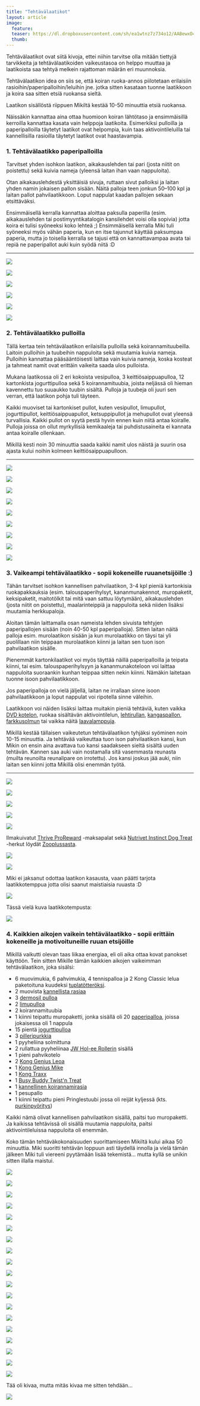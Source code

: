```yaml
---
title: "Tehtävälaatikot"
layout: article
image:
  feature:
  teaser: https://dl.dropboxusercontent.com/sh/ea1wtnz7z734o12/AABewxD4IEK2jzxfYcYw3foIa/aktivointi/tehtavalaatikko-pulloilla/DSC52610-245px.jpg
  thumb:
---
```


Tehtävälaatikot ovat siitä kivoja, ettei niihin tarvitse olla mitään tiettyjä tarvikkeita ja tehtävälaatikoiden vaikeustasoa on helppo muuttaa ja laatikoista saa tehtyä melkein rajattoman määrän eri muunnoksia.

Tehtävälaatikon idea on siis se, että koiran ruoka-annos piilotetaan erilaisiin rasioihin/paperipalloihin/leluihin jne. jotka sitten kasataan tuonne laatikkoon ja koira saa sitten etsiä ruokansa sieltä.

Laatikon sisällöstä riippuen Mikiltä kestää 10-50 minuuttia etsiä ruokansa.

Näissäkin kannattaa aina ottaa huomioon koiran lähtötaso ja ensimmäisillä kerroilla kannattaa kasata vain helppoja laatikoita. Esimerkiksi pulloilla ja paperipalloilla täytetyt laatikot ovat helpompia, kuin taas aktivointileluilla tai kannellisilla rasioilla täytetyt laatikot ovat haastavampia.

### 1. Tehtävälaatikko paperipalloilla

Tarvitset yhden isohkon laatikon, aikakauslehden tai pari (josta niitit on poistettu) sekä kuivia nameja (yleensä laitan ihan vaan nappuloita).

Otan aikakauslehdestä yksittäisiä sivuja, ruttaan sivut palloiksi ja laitan yhden namin jokaisen pallon sisään. Näitä palloja teen jonkun 50–100 kpl ja laitan pallot pahvilaatikkoon. Loput nappulat kaadan pallojen sekaan etsittäväksi.

Ensimmäisellä kerralla kannattaa aloittaa paksulla paperilla (esim. aikakauslehden tai postimyyntikatalogin kansilehdet voisi olla sopivia) jotta koira ei tulisi syöneeksi koko lehteä ;) Ensimmäisellä kerralla Miki tuli syöneeksi myös vähän paperia, kun en itse tajunnut käyttää paksumpaa paperia, mutta jo toisella kerralla se tajusi että on kannattavampaa avata tai repiä ne paperipallot auki kuin syödä niitä :D

---

[![](https://dl.dropboxusercontent.com/sh/ea1wtnz7z734o12/AACFoDP_tx6dq8mftm__mkl8a/aktivointi/tehtavalaatikko-paperipalloilla/DS06162-800px.jpg)](https://dl.dropboxusercontent.com/sh/ea1wtnz7z734o12/AABrvxygp7iXk2Hkp8voKrEsa/aktivointi/tehtavalaatikko-paperipalloilla/DS06162.jpg)

[![](https://dl.dropboxusercontent.com/sh/ea1wtnz7z734o12/AAD-5nn0GQ0OqsATPGHkGhRza/aktivointi/tehtavalaatikko-paperipalloilla/DS06191-800px.jpg)](https://dl.dropboxusercontent.com/sh/ea1wtnz7z734o12/AADzIuHQJZsQk8Sw4Qn3zunCa/aktivointi/tehtavalaatikko-paperipalloilla/DS06191.jpg)

[![](https://dl.dropboxusercontent.com/sh/ea1wtnz7z734o12/AABn9YNcA-fV3CyahyG5jrhma/aktivointi/tehtavalaatikko-paperipalloilla/DS06203-800px.jpg)](https://dl.dropboxusercontent.com/sh/ea1wtnz7z734o12/AAAUUNNrnexmv6tBS4bP0Sama/aktivointi/tehtavalaatikko-paperipalloilla/DS06203.jpg)

[![](https://dl.dropboxusercontent.com/sh/ea1wtnz7z734o12/AABvki0YaLv3BB3pSYzWhHvxa/aktivointi/tehtavalaatikko-paperipalloilla/DS06186-800px.jpg)](https://dl.dropboxusercontent.com/sh/ea1wtnz7z734o12/AAA5jLuaFZ1ilOQ3e3qFIk3Ga/aktivointi/tehtavalaatikko-paperipalloilla/DS06186.jpg)

[![](https://dl.dropboxusercontent.com/sh/ea1wtnz7z734o12/AAD4N2e4slV3kTS0ZNadyvpma/aktivointi/tehtavalaatikko-paperipalloilla/DS06215-800px.jpg)](https://dl.dropboxusercontent.com/sh/ea1wtnz7z734o12/AACo4S2Qfsst4022t4XYOubba/aktivointi/tehtavalaatikko-paperipalloilla/DS06215.jpg)

[![](https://dl.dropboxusercontent.com/sh/ea1wtnz7z734o12/AACMo0LXX0P5wSJjmj0frQc3a/aktivointi/tehtavalaatikko-paperipalloilla/DS06228-800px.jpg)](https://dl.dropboxusercontent.com/sh/ea1wtnz7z734o12/AACjK9RNDc4DTIgUWxRMMJW7a/aktivointi/tehtavalaatikko-paperipalloilla/DS06228.jpg)

### 2. Tehtävälaatikko pulloilla

Tällä kertaa tein tehtävälaatikon erilaisilla pulloilla sekä koirannamituubeilla. Laitoin pulloihin ja tuubeihin nappuloita sekä muutamia kuivia nameja. Pulloihin kannattaa pääsääntöisesti laittaa vain kuivia nameja, koska kosteat ja tahmeat namit ovat erittäin vaikeita saada ulos pulloista.

Mukana laatikossa oli 2 eri kokoista vesipulloa, 3 keittiösaippuapulloa, 12 kartonkista jogurttipulloa sekä 5 koirannamituubia, joista neljässä oli hieman kavennettu tuo suuaukko tuubin sisältä. Pulloja ja tuubeja oli juuri sen verran, että laatikon pohja tuli täyteen.

Kaikki muoviset tai kartonkiset pullot, kuten vesipullot, limupullot, jogurttipullot, keittiösaippuapullot, ketsuppipullot ja mehupullot ovat yleensä turvallisia. Kaikki pullot on syytä pestä hyvin ennen kuin niitä antaa koiralle. Pulloja joissa on ollut myrkyllisiä kemikaaleja tai puhdistusaineita ei kannata antaa koiralle ollenkaan.

Mikillä kesti noin 30 minuuttia saada kaikki namit ulos näistä ja suurin osa ajasta kului noihin kolmeen keittiösaippuapulloon.

---

[![](https://dl.dropboxusercontent.com/sh/ea1wtnz7z734o12/AADOCODgzuf-jbIq7MK0JbXSa/aktivointi/tehtavalaatikko-pulloilla/DSC52610-800px.jpg)](https://dl.dropboxusercontent.com/sh/ea1wtnz7z734o12/AAAW2WxGFAMR75PgGMv8wFKfa/aktivointi/tehtavalaatikko-pulloilla/DSC52610.jpg)

[![](https://dl.dropboxusercontent.com/sh/ea1wtnz7z734o12/AADm946Zh1xUMqmJBebgyrWua/aktivointi/tehtavalaatikko-pulloilla/DSC52647-800px.jpg)](https://dl.dropboxusercontent.com/sh/ea1wtnz7z734o12/AAAn7zjFWBiTuTvoIhV1WLcDa/aktivointi/tehtavalaatikko-pulloilla/DSC52647.jpg)

[![](https://dl.dropboxusercontent.com/sh/ea1wtnz7z734o12/AAB1nYhVeUMZzla7XxibKLGDa/aktivointi/tehtavalaatikko-pulloilla/DSC52801-800px.jpg)](https://dl.dropboxusercontent.com/sh/ea1wtnz7z734o12/AABWehNxvmcb3xZRC17OdE2Da/aktivointi/tehtavalaatikko-pulloilla/DSC52801.jpg)

[![](https://dl.dropboxusercontent.com/sh/ea1wtnz7z734o12/AADyiKHKuZHBVwPmWKG5weVRa/aktivointi/tehtavalaatikko-pulloilla/DSC52815-800px.jpg)](https://dl.dropboxusercontent.com/sh/ea1wtnz7z734o12/AADs2zSXmjeDNMzgqz0c0ZQfa/aktivointi/tehtavalaatikko-pulloilla/DSC52815.jpg)

[![](https://dl.dropboxusercontent.com/sh/ea1wtnz7z734o12/AAAr4owC2WTkd2j_WXLeGXF-a/aktivointi/tehtavalaatikko-pulloilla/DSC52847-800px.jpg)](https://dl.dropboxusercontent.com/sh/ea1wtnz7z734o12/AAClSuufJt6dNS0zzNopQOq4a/aktivointi/tehtavalaatikko-pulloilla/DSC52847.jpg)

[![](https://dl.dropboxusercontent.com/sh/ea1wtnz7z734o12/AAA0urcXnXHv3IytDC7HhhSpa/aktivointi/tehtavalaatikko-pulloilla/DSC52876-800px.jpg)](https://dl.dropboxusercontent.com/sh/ea1wtnz7z734o12/AADcFW1Uvk87oMTCv8JoecXwa/aktivointi/tehtavalaatikko-pulloilla/DSC52876.jpg)

[![](https://dl.dropboxusercontent.com/sh/ea1wtnz7z734o12/AAAtdLQBN60t294n0Ob7SLjZa/aktivointi/tehtavalaatikko-pulloilla/DSC52899-800px.jpg)](https://dl.dropboxusercontent.com/sh/ea1wtnz7z734o12/AABcaPyMFZWUlcxNR5AySkY7a/aktivointi/tehtavalaatikko-pulloilla/DSC52899.jpg)

[![](https://dl.dropboxusercontent.com/sh/ea1wtnz7z734o12/AACGfY3JzDyA-03mYuM4Q3Kfa/aktivointi/tehtavalaatikko-pulloilla/DSC52908-800px.jpg)](https://dl.dropboxusercontent.com/sh/ea1wtnz7z734o12/AAD6HRV8nU4AN5oacHmP9xmDa/aktivointi/tehtavalaatikko-pulloilla/DSC52908.jpg)

[![](https://dl.dropboxusercontent.com/sh/ea1wtnz7z734o12/AAA1uxuEdXw89P7nSpkyeDzka/aktivointi/tehtavalaatikko-pulloilla/DSC52918-800px.jpg)](https://dl.dropboxusercontent.com/sh/ea1wtnz7z734o12/AADJeY8wtH90tmbeAD_0hjafa/aktivointi/tehtavalaatikko-pulloilla/DSC52918.jpg)

### 3. Vaikeampi tehtävälaatikko - sopii kokeneille ruuanetsijöille :)

Tähän tarvitset isohkon kannellisen pahvilaatikon, 3-4 kpl pieniä kartonkisia ruokapakkauksia (esim. talouspaperihylsyt, kananmunakennot, muropaketit, keksipaketit, maitotölkit tai mitä vaan sattuu löytymään), aikakauslehden (josta niitit on poistettu), maalarinteippiä ja nappuloita sekä niiden lisäksi muutamia herkkupaloja.

Aloitan tämän laittamalla osan nameista lehden sivuista tehtyjen paperipallojen sisään (noin 40-50 kpl paperipalloja). Sitten laitan näitä palloja esim. murolaatikon sisään ja kun murolaatikko on täysi tai yli puolillaan niin teippaan murolaatikon kiinni ja laitan sen tuon ison pahvilaatikon sisälle.

Pienemmät kartonkilaatikot voi myös täyttää näillä paperipalloilla ja teipata kiinni, tai esim. talouspaperihylsyyn ja kananmunakoteloon voi laittaa nappuloita suoraankin kunhan teippaa sitten nekin kiinni. Nämäkin laitetaan tuonne isoon pahvilaatikkoon.

Jos paperipalloja on vielä jäljellä, laitan ne irrallaan sinne isoon pahvilaatikkoon ja loput nappulat voi ripotella sinne väleihin.

Laatikkoon voi näiden lisäksi laittaa muitakin pieniä tehtäviä, kuten vaikka [DVD kotelon](http://minimuutti.com/aktivointi/dvd-kotelo/), ruokaa sisältävän aktivointilelun, [lehtirullan](http://minimuutti.com/aktivointi/lehtirulla/), [kangaspallon](http://minimuutti.com/aktivointi/kangaspallo/), [farkkusolmun](http://minimuutti.com/aktivointi/farkkusolmu/) tai vaikka näitä [laavalamppuja](http://minimuutti.com/aktivointi/laavalamput/).

Mikillä kestää tällaisen vaikeutetun tehtävälaatikon tyhjäksi syöminen noin 10-15 minuuttia. Ja tehtävää vaikeuttaa tuon ison pahvilaatikon kansi, kun Mikin on ensin aina avattava tuo kansi saadakseen sieltä sisältä uuden tehtävän. Kannen saa auki vain nostamalla sitä vasemmasta reunasta (muilta reunoilta reunalipare on irrotettu).  Jos kansi joskus jää auki, niin laitan sen kiinni jotta Mikillä olisi enemmän työtä.

---

[![](https://dl.dropboxusercontent.com/sh/ea1wtnz7z734o12/AAChqV9S1zZEaFD3zHvOgi6Na/aktivointi/tehtavalaatikko-vaikeutettuna/DSC31011-800px.jpg)](https://dl.dropboxusercontent.com/sh/ea1wtnz7z734o12/AACeE6HBoBheu_Oq48146ua7a/aktivointi/tehtavalaatikko-vaikeutettuna/DSC31011.jpg)

[![](https://dl.dropboxusercontent.com/sh/ea1wtnz7z734o12/AAAf1VeEtrl_JG4sUs8HJUH1a/aktivointi/tehtavalaatikko-vaikeutettuna/DSC31286-800px.jpg)](https://dl.dropboxusercontent.com/sh/ea1wtnz7z734o12/AADuZft-Wj8fFrejD81OGV9na/aktivointi/tehtavalaatikko-vaikeutettuna/DSC31286.jpg)

[![](https://dl.dropboxusercontent.com/sh/ea1wtnz7z734o12/AAALB3Dyoabmq_0QpSKcK33ya/aktivointi/tehtavalaatikko-vaikeutettuna/DSC31288-800px.jpg)](https://dl.dropboxusercontent.com/sh/ea1wtnz7z734o12/AAB7vC2LqIu2WMo02HAEYIPWa/aktivointi/tehtavalaatikko-vaikeutettuna/DSC31288.jpg)

[![](https://dl.dropboxusercontent.com/sh/ea1wtnz7z734o12/AADneGi7Ee84IQHy3Z6JHouLa/aktivointi/tehtavalaatikko-vaikeutettuna/DSC31450-800px.jpg)](https://dl.dropboxusercontent.com/sh/ea1wtnz7z734o12/AADzUua9ghs9xih2TqEttJGIa/aktivointi/tehtavalaatikko-vaikeutettuna/DSC31450.jpg)

[![](https://dl.dropboxusercontent.com/sh/ea1wtnz7z734o12/AAAOSwSY7i5VRQPbbVhgVCECa/aktivointi/tehtavalaatikko-vaikeutettuna/DSC30968-800px.jpg)](https://dl.dropboxusercontent.com/sh/ea1wtnz7z734o12/AABqkZ1xTxQtFPdftDVBIaIza/aktivointi/tehtavalaatikko-vaikeutettuna/DSC30968.jpg)

Ilmakuivatut [Thrive ProReward](http://clk.tradedoubler.com/click?p(210840)a(2526211)g(19927404)url(http://www.zooplus.fi/shop/koirat/luut/pikkuherkut/puruherkut/277201)) -maksapalat sekä [Nutrivet Instinct Dog Treat](http://clk.tradedoubler.com/click?p(210840)a(2526211)g(19927404)url(http://www.zooplus.fi/shop/koirat/luut/nutrivet)) -herkut löydät [Zooplussasta](http://clk.tradedoubler.com/click?p(210840)a(2526211)g(19927404)).

[![](https://dl.dropboxusercontent.com/sh/ea1wtnz7z734o12/AAC__UY1ZJ6NazHEWe76-Dtza/aktivointi/tehtavalaatikko-vaikeutettuna/DSC30977-800px.jpg)](https://dl.dropboxusercontent.com/sh/ea1wtnz7z734o12/AADkp3WoCuWXpYB6X67ohmfia/aktivointi/tehtavalaatikko-vaikeutettuna/DSC30977.jpg)

[![](https://dl.dropboxusercontent.com/sh/ea1wtnz7z734o12/AABQzFEUMVI0TItUwC92X7gYa/aktivointi/tehtavalaatikko-vaikeutettuna/DSC30990-800px.jpg)](https://dl.dropboxusercontent.com/sh/ea1wtnz7z734o12/AACZB3UQZDKE2YWl4NpDg4pla/aktivointi/tehtavalaatikko-vaikeutettuna/DSC30990.jpg)

Miki ei jaksanut odottaa laatikon kasausta, vaan päätti tarjota laatikkotemppua jotta olisi saanut maistiaisia ruuasta :D

[![](https://dl.dropboxusercontent.com/sh/ea1wtnz7z734o12/AABbaGxT5CvwLuLmxPlOQdBka/aktivointi/tehtavalaatikko-vaikeutettuna/DSC30983-800px.jpg)](https://dl.dropboxusercontent.com/sh/ea1wtnz7z734o12/AAB6mPTHL9WIByDJ9On08Sgsa/aktivointi/tehtavalaatikko-vaikeutettuna/DSC30983.jpg)

Tässä vielä kuva laatikkotempusta:

[![](https://dl.dropboxusercontent.com/sh/ea1wtnz7z734o12/AAD6_UmU-uFOpm-wMCJ7QsDUa/temput/1/DSC27270_2-800px.jpg)](https://dl.dropboxusercontent.com/sh/ea1wtnz7z734o12/AAAna8L0dyOdmh264m6hFBw3a/temput/1/DSC27270_2.jpg)

### 4. Kaikkien aikojen vaikein tehtävälaatikko - sopii erittäin kokeneille ja motivoituneille ruuan etsijöille

Mikillä vaikutti olevan taas liikaa energiaa, eli oli aika ottaa kovat panokset käyttöön. Tein sitten Mikille tämän kaikkien aikojen vaikeimman tehtävälaatikon, joka sisälsi:

- 6 muovimukia, 6 pahvimukia, 4 tennispalloa ja 2 Kong Classic lelua paketoituna kuudeksi [tuplatötteröksi](http://minimuutti.com/aktivointi/totterot/).
- 2 muovista [kannellista rasiaa](http://minimuutti.com/aktivointi/kannelliset-rasiat/)
- 3 [dermosil pulloa](http://minimuutti.com/aktivointi/dermosil-pullot/)
- 2 [limupulloa](http://minimuutti.com/aktivointi/limupullo/)
- 2 koirannamituubia
- 1 kiinni teipattu muropaketti, jonka sisällä oli 20 [paperipalloa](http://minimuutti.com/aktivointi/minitehtavia/#paperipallot), joissa jokaisessa oli 1 nappula
- 15 pientä [jogurttipulloa](http://minimuutti.com/aktivointi/jogurttipullot/)
- 3 [pilleripurkkia](http://localhost:4000/aktivointi/pilleripurkit/)
- 1 pyyheliina solmittuna
- 2 rullattua pyyheliinaa [JW Hol-ee Rollerin](http://minimuutti.com/aktivointi/jw-hol-ee-roller/) sisällä
- 1 pieni pahvikotelo
- 2 [Kong Genius Leoa](http://minimuutti.com/aktivointilelut/kong-genius-leo/)
- 1 [Kong Genius Mike](http://minimuutti.com/aktivointilelut/kong-genius-mike/)
- 1 [Kong Traxx](http://minimuutti.com/aktivointilelut/kong-traxx-extreme/)
- 1 [Busy Buddy Twist'n Treat](http://minimuutti.com/aktivointilelut/busy-buddy-twistn-treat/)
- 1 [kannellinen koirannamirasia](http://minimuutti.com/aktivointi/kannelliset-rasiat/)
- 1 pesupallo
- 1 kiinni teipattu pieni Pringlestuubi jossa oli reijät kyljessä (kts. [purkinpyöritys](http://minimuutti.com/aktivointi/purkin-pyoritys/))

Kaikki nämä olivat kannellisen pahvilaatikon sisällä, paitsi tuo muropaketti. Ja kaikissa tehtävissä oli sisällä muutamia nappuloita, paitsi aktivointileluissa nappuloita oli enemmän.

Koko tämän tehtäväkokonaisuuden suorittamiseen Mikiltä kului aikaa 50 minuuttia. Miki suoritti tehtävän loppuun asti täydellä innolla ja vielä tämän jälkeen Miki tuli viereeni pyytämään lisää tekemistä... mutta kyllä se unikin sitten illalla maistui.

[![](https://dl.dropboxusercontent.com/sh/ea1wtnz7z734o12/AACW0gBvFAbRr-r4um9Fcfcfa/aktivointi/kaikkien-aikojen-vaikein-tehtavalaatikko/DSC56699-800px.jpg)](https://dl.dropboxusercontent.com/sh/ea1wtnz7z734o12/AAAyqrlEl4stDuza4lkWBV1fa/aktivointi/kaikkien-aikojen-vaikein-tehtavalaatikko/DSC56699.jpg)

[![](https://dl.dropboxusercontent.com/sh/ea1wtnz7z734o12/AAD8jGQTHDfWxObOXjhQRS9ka/aktivointi/kaikkien-aikojen-vaikein-tehtavalaatikko/DSC56703-800px.jpg)](https://dl.dropboxusercontent.com/sh/ea1wtnz7z734o12/AADoQPymBMUmE4yeDfW8PZ3La/aktivointi/kaikkien-aikojen-vaikein-tehtavalaatikko/DSC56703.jpg)

[![](https://dl.dropboxusercontent.com/sh/ea1wtnz7z734o12/AADYozkkJgDfFBSZuwFI9Pa-a/aktivointi/kaikkien-aikojen-vaikein-tehtavalaatikko/DSC56705-800px.jpg)](https://dl.dropboxusercontent.com/sh/ea1wtnz7z734o12/AAAA3R56o_25jGa4MOnx6l8Ha/aktivointi/kaikkien-aikojen-vaikein-tehtavalaatikko/DSC56705.jpg)

[![](https://dl.dropboxusercontent.com/sh/ea1wtnz7z734o12/AAAZW13riuKB2P2FHvV1BNFma/aktivointi/kaikkien-aikojen-vaikein-tehtavalaatikko/DSC56711-800px.jpg)](https://dl.dropboxusercontent.com/sh/ea1wtnz7z734o12/AADV2Q_vD0Za6UOQhPPQuV3Ha/aktivointi/kaikkien-aikojen-vaikein-tehtavalaatikko/DSC56711.jpg)

[![](https://dl.dropboxusercontent.com/sh/ea1wtnz7z734o12/AABTaJ2jhDTvEMZt2iamlKhUa/aktivointi/kaikkien-aikojen-vaikein-tehtavalaatikko/DSC56713-800px.jpg)](https://dl.dropboxusercontent.com/sh/ea1wtnz7z734o12/AADLRxXk-1AVebabKf98OuZEa/aktivointi/kaikkien-aikojen-vaikein-tehtavalaatikko/DSC56713.jpg)

[![](https://dl.dropboxusercontent.com/sh/ea1wtnz7z734o12/AACfEEgmM5PAbre-DNNRyNECa/aktivointi/kaikkien-aikojen-vaikein-tehtavalaatikko/DSC56726-800px.jpg)](https://dl.dropboxusercontent.com/sh/ea1wtnz7z734o12/AAATlt7oDBMyAuVcg_kNaxBma/aktivointi/kaikkien-aikojen-vaikein-tehtavalaatikko/DSC56726.jpg)

[![](https://dl.dropboxusercontent.com/sh/ea1wtnz7z734o12/AAAXkipx_VH84eexq4TXfwjGa/aktivointi/kaikkien-aikojen-vaikein-tehtavalaatikko/DSC56728-800px.jpg)](https://dl.dropboxusercontent.com/sh/ea1wtnz7z734o12/AAC6Hp_KCYgOda_cPkRAspfSa/aktivointi/kaikkien-aikojen-vaikein-tehtavalaatikko/DSC56728.jpg)

[![](https://dl.dropboxusercontent.com/sh/ea1wtnz7z734o12/AAD9padAJOE0h4BczF7bDqxua/aktivointi/kaikkien-aikojen-vaikein-tehtavalaatikko/DSC56737-800px.jpg)](https://dl.dropboxusercontent.com/sh/ea1wtnz7z734o12/AADisjrieb5ktLliWWxgfa0sa/aktivointi/kaikkien-aikojen-vaikein-tehtavalaatikko/DSC56737.jpg)

[![](https://dl.dropboxusercontent.com/sh/ea1wtnz7z734o12/AABc-CPYRDuaLKoA4az6jsxJa/aktivointi/kaikkien-aikojen-vaikein-tehtavalaatikko/DSC56742-800px.jpg)](https://dl.dropboxusercontent.com/sh/ea1wtnz7z734o12/AABcEa554tEnmkJm5_PiSN2Ua/aktivointi/kaikkien-aikojen-vaikein-tehtavalaatikko/DSC56742.jpg)

[![](https://dl.dropboxusercontent.com/sh/ea1wtnz7z734o12/AACk7Reip6D9l9ChvT5JhAf5a/aktivointi/kaikkien-aikojen-vaikein-tehtavalaatikko/DSC56762-800px.jpg)](https://dl.dropboxusercontent.com/sh/ea1wtnz7z734o12/AADdjo5gmONl47OYGUVVxeyFa/aktivointi/kaikkien-aikojen-vaikein-tehtavalaatikko/DSC56762.jpg)

[![](https://dl.dropboxusercontent.com/sh/ea1wtnz7z734o12/AAB35y6wTE71uaUd4w29Yti6a/aktivointi/kaikkien-aikojen-vaikein-tehtavalaatikko/DSC56768-800px.jpg)](https://dl.dropboxusercontent.com/sh/ea1wtnz7z734o12/AAB4nYzhpA7sgomihsxRYWvEa/aktivointi/kaikkien-aikojen-vaikein-tehtavalaatikko/DSC56768.jpg)

[![](https://dl.dropboxusercontent.com/sh/ea1wtnz7z734o12/AAC9XdGlaPvObHFoFWk6kUy4a/aktivointi/kaikkien-aikojen-vaikein-tehtavalaatikko/DSC56776-800px.jpg)](https://dl.dropboxusercontent.com/sh/ea1wtnz7z734o12/AABQebu5lMyuCPdTKXDWQ-x-a/aktivointi/kaikkien-aikojen-vaikein-tehtavalaatikko/DSC56776.jpg)

[![](https://dl.dropboxusercontent.com/sh/ea1wtnz7z734o12/AADPjEyZBN9VlAMXzZZTfsv5a/aktivointi/kaikkien-aikojen-vaikein-tehtavalaatikko/DSC56794-800px.jpg)](https://dl.dropboxusercontent.com/sh/ea1wtnz7z734o12/AAC6Hg6_U0S32Jg8np3VqSZVa/aktivointi/kaikkien-aikojen-vaikein-tehtavalaatikko/DSC56794.jpg)

[![](https://dl.dropboxusercontent.com/sh/ea1wtnz7z734o12/AACYdwkQZlV2lFdZVfpRaZnwa/aktivointi/kaikkien-aikojen-vaikein-tehtavalaatikko/DSC56800-800px.jpg)](https://dl.dropboxusercontent.com/sh/ea1wtnz7z734o12/AAAY4Oh1tcw1_U5POyUSyU0aa/aktivointi/kaikkien-aikojen-vaikein-tehtavalaatikko/DSC56800.jpg)

[![](https://dl.dropboxusercontent.com/sh/ea1wtnz7z734o12/AAAAQPv0DqLiIAkcTm58PycQa/aktivointi/kaikkien-aikojen-vaikein-tehtavalaatikko/DSC56807-800px.jpg)](https://dl.dropboxusercontent.com/sh/ea1wtnz7z734o12/AAAtN10kzDyK9eX8CZwcgV-wa/aktivointi/kaikkien-aikojen-vaikein-tehtavalaatikko/DSC56807.jpg)

[![](https://dl.dropboxusercontent.com/sh/ea1wtnz7z734o12/AABVxAclXXsFO6zxvkwOe5uaa/aktivointi/kaikkien-aikojen-vaikein-tehtavalaatikko/DSC56819-800px.jpg)](https://dl.dropboxusercontent.com/sh/ea1wtnz7z734o12/AADcfj3aNRLBs0vUMa8lk-C7a/aktivointi/kaikkien-aikojen-vaikein-tehtavalaatikko/DSC56819.jpg)

[![](https://dl.dropboxusercontent.com/sh/ea1wtnz7z734o12/AABKaff02UWg16J9hLvja8woa/aktivointi/kaikkien-aikojen-vaikein-tehtavalaatikko/DSC56825-800px.jpg)](https://dl.dropboxusercontent.com/sh/ea1wtnz7z734o12/AADOCCXf42fZop8No72_v3PLa/aktivointi/kaikkien-aikojen-vaikein-tehtavalaatikko/DSC56825.jpg)

[![](https://dl.dropboxusercontent.com/sh/ea1wtnz7z734o12/AAAnkb2a9uWexi0uHSvT5pnUa/aktivointi/kaikkien-aikojen-vaikein-tehtavalaatikko/DSC56850-800px.jpg)](https://dl.dropboxusercontent.com/sh/ea1wtnz7z734o12/AAB1YK6QMbPlq_O6wI2lHWOFa/aktivointi/kaikkien-aikojen-vaikein-tehtavalaatikko/DSC56850.jpg)

[![](https://dl.dropboxusercontent.com/sh/ea1wtnz7z734o12/AACRZTWRLW28iTX5XtVnvJ7Sa/aktivointi/kaikkien-aikojen-vaikein-tehtavalaatikko/DSC56854-800px.jpg)](https://dl.dropboxusercontent.com/sh/ea1wtnz7z734o12/AAAAlrznXscJRMpqhWIMN_6Aa/aktivointi/kaikkien-aikojen-vaikein-tehtavalaatikko/DSC56854.jpg)

Tää oli kivaa, mutta mitäs kivaa me sitten tehdään...

[![](https://dl.dropboxusercontent.com/sh/ea1wtnz7z734o12/AAC6dIj88JHhLO4d_A_bHJIBa/aktivointi/kaikkien-aikojen-vaikein-tehtavalaatikko/DSC56843-800px.jpg)](https://dl.dropboxusercontent.com/sh/ea1wtnz7z734o12/AAChzM4nnjlic0FRRIwj6l7ua/aktivointi/kaikkien-aikojen-vaikein-tehtavalaatikko/DSC56843.jpg)